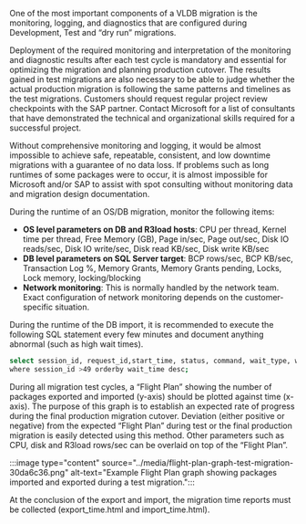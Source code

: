 

One of the most important components of a VLDB migration is the monitoring, logging, and diagnostics that are configured during Development, Test and “dry run” migrations.

Deployment of the required monitoring and interpretation of the monitoring and diagnostic results after each test cycle is mandatory and essential for optimizing the migration and planning production cutover. The results gained in test migrations are also necessary to be able to judge whether the actual production migration is following the same patterns and timelines as the test migrations. Customers should request regular project review checkpoints with the SAP partner. Contact Microsoft for a list of consultants that have demonstrated the technical and organizational skills required for a successful project.

Without comprehensive monitoring and logging, it would be almost impossible to achieve safe, repeatable, consistent, and low downtime migrations with a guarantee of no data loss. If problems such as long runtimes of some packages were to occur, it is almost impossible for Microsoft and/or SAP to assist with spot consulting without monitoring data and migration design documentation.

During the runtime of an OS/DB migration, monitor the following items:

- **OS level parameters on DB and R3load hosts**: CPU per thread, Kernel time per thread, Free Memory (GB), Page in/sec, Page out/sec, Disk IO reads/sec, Disk IO write/sec, Disk read KB/sec, Disk write KB/sec
- **DB level parameters on SQL Server target**: BCP rows/sec, BCP KB/sec, Transaction Log %, Memory Grants, Memory Grants pending, Locks, Lock memory, locking/blocking
- **Network monitoring**: This is normally handled by the network team. Exact configuration of network monitoring depends on the customer-specific situation.

During the runtime of the DB import, it is recommended to execute the following SQL statement every few minutes and document anything abnormal (such as high wait times).

```bash
select session_id, request_id,start_time, status, command, wait_type, wait_resource, wait_time, last_wait_type, blocking_session_id from sys.dm_exec_requests
where session_id >49 orderby wait_time desc;
```

During all migration test cycles, a “Flight Plan” showing the number of packages exported and imported (y-axis) should be plotted against time (x-axis). The purpose of this graph is to establish an expected rate of progress during the final production migration cutover. Deviation (either positive or negative) from the expected “Flight Plan” during test or the final production migration is easily detected using this method. Other parameters such as CPU, disk and R3load rows/sec can be overlaid on top of the “Flight Plan”.

:::image type="content" source="../media/flight-plan-graph-test-migration-30da6c36.png" alt-text="Example Flight Plan graph showing packages imported and exported during a test migration.":::

At the conclusion of the export and import, the migration time reports must be collected (export\_time.html and import\_time.html).
